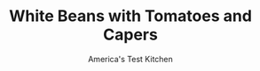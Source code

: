 ---
layout: ../../layouts/MarkdownPostLayout.astro
title: White Beans with Tomatoes and Capers
author: America's Test Kitchen
pubDate: 2023-03-15
description: "This fresh, substantial side dish pairs well with any roasted meat or fish."
image_url: https://res.cloudinary.com/hksqkdlah/image/upload/ar_1:1,c_fill,dpr_2.0,f_auto,fl_lossy.progressive.strip_profile,g_faces:auto,q_auto:low,w_344/SFS_WhiteBeansTomatoesCapers-23_cekmud
tags: ["Side Dishes","Beans"]
calories: 2263
protein: 17
carbohydrates: 46
fats: 
fiber: 11
ingredients: ["1 1/2 tablespoons, table salt for brining","1 pound, dried cannellini beans, picked over and rinsed","1 tablespoon plus ¼ teaspoon, table salt, divided","6 tablespoons, extra-virgin olive oil, divided","3 , garlic cloves, sliced thin","5 ounces, grape tomatoes, halved","1 tablespoon, capers","1/2 teaspoon, dried oregano","1/2 teaspoon, red pepper flakes"]
serves: 6
time: "1¾ hours, plus 8 hours brining"
instructions: ["Dissolve 1½ tablespoons salt in 2 quarts cold water in large container. Add beans and soak at room temperature for at least 8 hours or up to 24 hours.","Drain beans in colander and rinse well. Combine beans, 10 cups fresh water, and 1 tablespoon salt in Dutch oven and bring to boil over high heat. Reduce heat to medium and cook at gentle simmer until beans are barely al dente, 40 to 50 minutes. (During simmer, bubbles should just break surface of water.)","Turn off heat, cover pot, and let beans steep until tender, 20 to 30 minutes. Drain beans in colander. (Beans can be refrigerated in airtight container for up to 3 days. Alternatively, beans can be cooled, transferred to zipper-lock bags, and frozen for up to 1 month.)","Combine ¼ cup oil and garlic in 12-inch nonstick skillet and cook over medium heat until garlic begins to brown lightly at edges, about 3 minutes. Add 3½ cups beans (reserve remainder for another use), tomatoes, capers, oregano, pepper flakes, and remaining ¼ teaspoon salt and cook until tomatoes just begin to soften, about 5 minutes, stirring occasionally.","Transfer bean mixture to shallow dish and drizzle with remaining 2 tablespoons oil. Serve."]
nutrition: ["1418 mg Potassium","234 mg Phosphorus","187 mg Calcium","8 mg Iron","147 mg Magnesium","267 mg Sodium","2 mg Zinc","14 g Fat","9 g Monounsaturated","1 g Polyunsaturated","3 mg Vitamin C","2 g Saturated","11 g Fiber","297 µg Folate (food)","2 g Sugars","15 µg Vitamin K","32 g Water","46 g Carbs","297 µg Folate equivalent (total)","17 g Protein","2 mg Vitamin E","10 µg Vitamin A","377 kcal Energy","2263 calories"]
notes: "Note that the beans need to be soaked for at least 8 hours before cooking. Extra-virgin olive oil and white beans are a natural pairing. Six tablespoons may seem like a lot of oil, but the beans soak it up."
---
